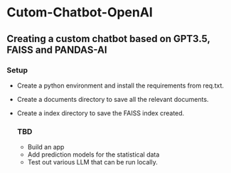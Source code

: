 # Cutom-Chatbot-OpenAI

## Creating a custom chatbot based on GPT3.5, FAISS and PANDAS-AI 

### Setup
- Create a python environment and install the requirements from req.txt.
- Create a documents directory to save all the relevant documents.
- Create a index directory to save the FAISS index created.

  ### TBD
  - Build an app
  - Add prediction models for the statistical data
  - Test out various LLM that can be run locally. 
